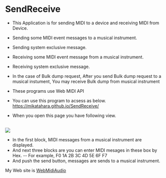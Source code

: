 # SendReceive
- This Application is for sending MIDI to a device and receiving MIDI from Device.
- Sending some MIDI event messages to a musical instrument.
- Sending system exclusive message.
- Receiving some MIDI event message from a musical instrument.
- Receiving system exclusive message.
- In the case of Bulk dump request, After you send Bulk dump request to a musical instument, You may receive Bulk dump from musical instrument

- These programs use Web MIDI API
- You can use this program to acsess as below. https://mikatahara.github.io/SendReceive/
- When you open this page you have following view.

<br>
<img src="https://mikatahara.github.io/SendReceive/sendreceive.png">
<br>


- In the first block, MIDI messages from a musical instrument are displayed.
- And next three blocks are you can enter MIDI mesages in these box by Hex.
-- For example, F0 1A 2B 3C 4D 5E 6F F7
- And push the send button, messages are sends to a musical instrument.

My Web site is [WebMidiAudio](https://webmidiaudio.com/)<br>

